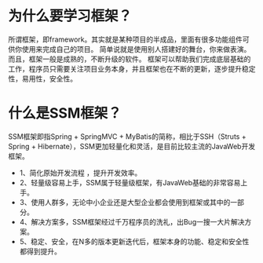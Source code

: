 # 为什么要学习框架？
所谓框架，即framework。其实就是某种项目的半成品，里面有很多功能组件可供你使用来完成自己的项目。
简单说就是使用别人搭建好的舞台，你来做表演。而且，框架一般是成熟的，不断升级的软件。
框架可以帮助我们完成底层基础的工作，程序员只需要关注项目业务本身，并且框架也在不断的更新，逐步提升稳定性，易用性，安全性。  

# 什么是SSM框架？
SSM框架即指Spring + SpringMVC + MyBatis的简称，相比于SSH（Struts + Spring + Hibernate），SSM更加轻量化和灵活，是目前比较主流的JavaWeb开发框架。
- 1、简化原始开发流程 ，提升开发效率。
- 2、轻量级容易上手，SSM属于轻量级框架，有JavaWeb基础的非常容易上手。
- 3、使用人群多，无论中小企业还是大型企业都会使用到框架或其中的一部分。
- 4、解决方案多，SSM框架经过千万程序员的洗礼，出Bug一搜一大片解决方案。
- 5、稳定、安全，在N多的版本更新迭代后，框架本身的功能、稳定和安全性都得到提升。
